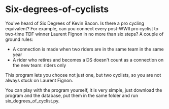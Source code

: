 # Six-degrees-of-cyclists

You've heard of Six Degrees of Kevin Bacon. Is there a pro cycling equivalent? For example, can you connect every post-WWII pro cyclist to two-time TDF winner Laurent Fignon in no more than six steps?  A couple of ground rules:  
 * A connection is made when two riders are in the same team in the same year  
 * A rider who retires and becomes a DS doesn't count as a connection on the new team: riders only

This program lets you choose not just one, but two cyclists, so you are not always stuck on Laurent Fignon. 

You can play with the program yourself, it is very simple, just download the program and the database, put them in the same folder and run six_degrees_of_cyclist.py.
